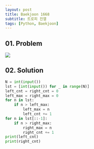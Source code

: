 ```yaml
---
layout: post
title: Baekjoon 1668
subtitle: 트로피 진열
tags: [Python, Baekjoon]
---
```


## 01. Problem

<img src="https://github.com/WoojinJeonkr/WoojinJeonkr.github.io/blob/main/assets/images/post_image/baekjoon/baekjoon_1668.png?raw=true">

## 02. Solution

```Python
N = int(input())
lst = [int(input()) for _ in range(N)]
left_cnt = right_cnt = 0
left_max = right_max = 0
for n in lst:
    if n > left_max:
        left_max = n
        left_cnt += 1
for n in lst[::-1]:
    if n > right_max:
        right_max = n
        right_cnt += 1
print(left_cnt)
print(right_cnt)
```
